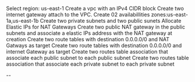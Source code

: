 Select region: us-east-1
Create a vpc with an IPv4 CIDR block
Create two internet gateway attach to the VPC.
Create 02 availabillities zones:us-east-1a,us-east-1b
Create two private subnets and two public sunets
Allocate Elastic IPs for NAT Gateways
Create two public NAT gateway in the public subnets and associate a elastic IPs address with the NAT gateway at creation
Create two route tables with destination 0.0.0.0/0 and NAT Gatways as target
Create two route tables with destination 0.0.0.0/0 and internet Gateway as target
Create two routes table association that associate each public subnet to each public subnet
Create two routes table association that associate each private subnet to each private subnet

--
